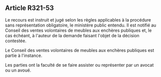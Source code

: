Article R321-53
----
Le recours est instruit et jugé selon les règles applicables à la procédure sans
représentation obligatoire, le ministère public entendu. Il est notifié au
Conseil des ventes volontaires de meubles aux enchères publiques et, le cas
échéant, à l'auteur de la demande faisant l'objet de la décision contestée.

Le Conseil des ventes volontaires de meubles aux enchères publiques est partie à
l'instance.

Les parties ont la faculté de se faire assister ou représenter par un avocat ou
un avoué.
